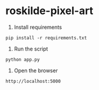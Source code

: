 # roskilde-pixel-art


1. Install requirements
```
pip install -r requirements.txt
```

1. Run the script
```
python app.py
```

1. Open the browser
```
http://localhost:5000
```